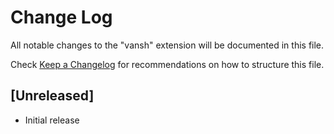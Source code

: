 # Change Log

All notable changes to the "vansh" extension will be documented in this file.

Check [Keep a Changelog](http://keepachangelog.com/) for recommendations on how to structure this file.

## [Unreleased]

- Initial release
